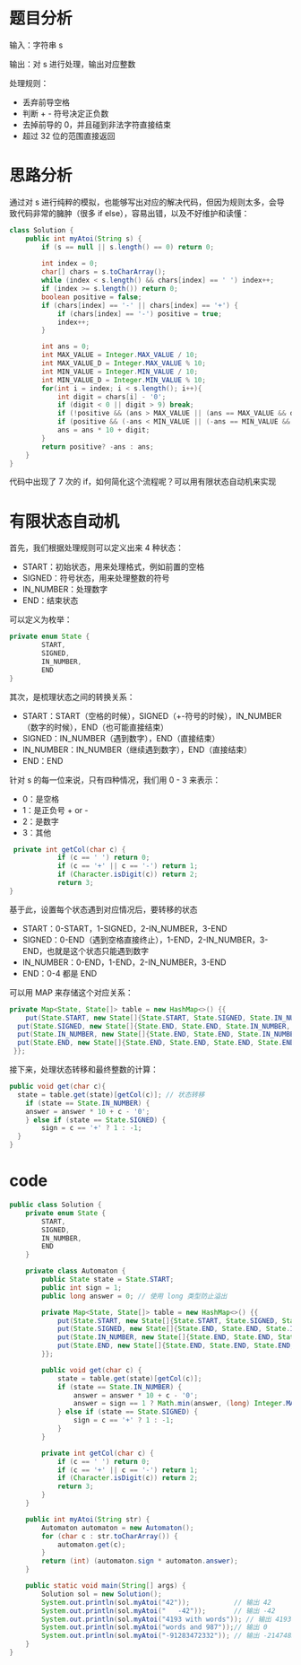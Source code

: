 # 题目分析

输入：字符串 s

输出：对 s 进行处理，输出对应整数

处理规则：

- 丢弃前导空格
- 判断 + - 符号决定正负数
- 去掉前导的 0，并且碰到非法字符直接结束
- 超过 32 位的范围直接返回

# 思路分析

通过对 s 进行纯粹的模拟，也能够写出对应的解决代码，但因为规则太多，会导致代码非常的臃肿（很多 if else），容易出错，以及不好维护和读懂：

```java
class Solution {
    public int myAtoi(String s) {
        if (s == null || s.length() == 0) return 0;
        
        int index = 0;
        char[] chars = s.toCharArray();
        while (index < s.length() && chars[index] == ' ') index++;
        if (index >= s.length()) return 0;
        boolean positive = false;
        if (chars[index] == '-' || chars[index] == '+') {
            if (chars[index] == '-') positive = true;
            index++;
        }

        int ans = 0;
        int MAX_VALUE = Integer.MAX_VALUE / 10;
        int MAX_VALUE_D = Integer.MAX_VALUE % 10;
        int MIN_VALUE = Integer.MIN_VALUE / 10;
        int MIN_VALUE_D = Integer.MIN_VALUE % 10;
        for(int i = index; i < s.length(); i++){
            int digit = chars[i] - '0';
            if (digit < 0 || digit > 9) break;
            if (!positive && (ans > MAX_VALUE || (ans == MAX_VALUE && digit > MAX_VALUE_D))) return Integer.MAX_VALUE;
            if (positive && (-ans < MIN_VALUE || (-ans == MIN_VALUE && -digit < MIN_VALUE_D))) return Integer.MIN_VALUE;
            ans = ans * 10 + digit;
        }
        return positive? -ans : ans;
    }
}
```

代码中出现了 7 次的 if，如何简化这个流程呢？可以用有限状态自动机来实现

# 有限状态自动机

首先，我们根据处理规则可以定义出来 4 种状态：

- START：初始状态，用来处理格式，例如前置的空格
- SIGNED：符号状态，用来处理整数的符号
- IN_NUMBER：处理数字
- END：结束状态

可以定义为枚举：

```java
private enum State {
        START,
        SIGNED,
        IN_NUMBER,
        END
}
```

其次，是梳理状态之间的转换关系：

- START：START（空格的时候），SIGNED（+-符号的时候），IN_NUMBER（数字的时候），END（也可能直接结束）
- SIGNED：IN_NUMBER（遇到数字），END（直接结束）
- IN_NUMBER：IN_NUMBER（继续遇到数字），END（直接结束）
- END：END

针对 s 的每一位来说，只有四种情况，我们用 0 - 3 来表示：

- 0：是空格
- 1：是正负号 + or -
- 2：是数字
- 3：其他

```java
 private int getCol(char c) {
            if (c == ' ') return 0;
            if (c == '+' || c == '-') return 1;
            if (Character.isDigit(c)) return 2;
            return 3;
}
```

基于此，设置每个状态遇到对应情况后，要转移的状态

- START：0-START，1-SIGNED，2-IN_NUMBER，3-END
- SIGNED：0-END（遇到空格直接终止），1-END，2-IN_NUMBER，3-END，也就是这个状态只能遇到数字
- IN_NUMBER：0-END，1-END，2-IN_NUMBER，3-END
- END：0-4 都是 END

可以用 MAP 来存储这个对应关系：

```java
private Map<State, State[]> table = new HashMap<>() {{	
	put(State.START, new State[]{State.START, State.SIGNED, State.IN_NUMBER, State.END});
  put(State.SIGNED, new State[]{State.END, State.END, State.IN_NUMBER, State.END});
  put(State.IN_NUMBER, new State[]{State.END, State.END, State.IN_NUMBER, State.END});
  put(State.END, new State[]{State.END, State.END, State.END, State.END});
 }};
```

接下来，处理状态转移和最终整数的计算：

```java
public void get(char c){
  state = table.get(state)[getCol(c)]; // 状态转移
	if (state == State.IN_NUMBER) {
  	answer = answer * 10 + c - '0';
	} else if (state == State.SIGNED) {
		sign = c == '+' ? 1 : -1;
  }
}
```

# code

```java
public class Solution {
    private enum State {
        START,
        SIGNED,
        IN_NUMBER,
        END
    }

    private class Automaton {
        public State state = State.START;
        public int sign = 1;
        public long answer = 0; // 使用 long 类型防止溢出

        private Map<State, State[]> table = new HashMap<>() {{
            put(State.START, new State[]{State.START, State.SIGNED, State.IN_NUMBER, State.END});
            put(State.SIGNED, new State[]{State.END, State.END, State.IN_NUMBER, State.END});
            put(State.IN_NUMBER, new State[]{State.END, State.END, State.IN_NUMBER, State.END});
            put(State.END, new State[]{State.END, State.END, State.END, State.END});
        }};

        public void get(char c) {
            state = table.get(state)[getCol(c)];
            if (state == State.IN_NUMBER) {
                answer = answer * 10 + c - '0';
                answer = sign == 1 ? Math.min(answer, (long) Integer.MAX_VALUE) : Math.min(answer, -(long) Integer.MIN_VALUE);
            } else if (state == State.SIGNED) {
                sign = c == '+' ? 1 : -1;
            }
        }

        private int getCol(char c) {
            if (c == ' ') return 0;
            if (c == '+' || c == '-') return 1;
            if (Character.isDigit(c)) return 2;
            return 3;
        }
    }

    public int myAtoi(String str) {
        Automaton automaton = new Automaton();
        for (char c : str.toCharArray()) {
            automaton.get(c);
        }
        return (int) (automaton.sign * automaton.answer);
    }

    public static void main(String[] args) {
        Solution sol = new Solution();
        System.out.println(sol.myAtoi("42"));           // 输出 42
        System.out.println(sol.myAtoi("   -42"));       // 输出 -42
        System.out.println(sol.myAtoi("4193 with words")); // 输出 4193
        System.out.println(sol.myAtoi("words and 987"));// 输出 0
        System.out.println(sol.myAtoi("-91283472332")); // 输出 -2147483648
    }
}
```





